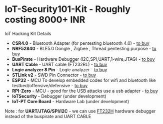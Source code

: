 # IoT-Security101-Kit - Roughly costing 8000+ INR
IoT Hacking Kit Details

  - **CSR4.0**           - Bluetooth Adapter (for pentesting bluetooth 4.0) - [to buy](https://amzn.to/2SYWhIg)
  - **NRF52840**         - BLE5.0 Dongle , Zigbee , Thread pentesting purpose  - [to buy](https://in.element14.com/nordic-semiconductor/nrf52840-dongle/bluetooth-module-v5-2mbps/dp/2902521)
  - **BusPirate**         - Hardware Debugger (I2C,SPI,UART,1-wire,JTAG)    - [to buy](https://www.tanotis.com/products/sparkfun-bus-pirate-v3-6a)
  - **UART Cable**        - UART cable (FT232RL)  - [to buy](https://amzn.to/3v0USPu)
  - **Logic analyzer 8 Pin**  - Logic analyzer  - [to buy](https://www.tanotis.com/products/sparkfun-usb-logic-analyzer-24mhz-8-channel?_pos=2&_sid=6a022df94&_ss=r)
  - **STLink v2**         - SWD Pin Connector  - [to buy](https://amzn.to/3uXm8hI)
  - **ESP32**             - MCU To develop embedded codes for wifi and bluetooth like testbed/offensive/defensive - [to buy](https://amzn.to/33RSRZW)
  - **RPI-Zero**          - MCU - good for the USB attacks use a usb adapter - [to buy](https://amzn.to/3hyDBcK)
  - **IoTSecurity**       - Debugger (under development)
  - **IoT-PT Core Board**    - Hardware Lab (under development)


Note : for **UART/JTAG/SPI/I2C**  - we can use [FT232H](https://www.adafruit.com/product/2264) hardware debugger instead of the buspirate and UART CABLE
